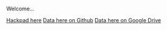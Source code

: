 Welcome...

[Hackpad here](https://hackpad.com/Jambo-Bukoba-Dataset-gTEZotNwLQr)
[Data here on Github](https://github.com/ChristopherCosler/DataJamboBukoba)
[Data here on Google Drive](https://drive.google.com/folderview?id=0B3aFaGPDtkwdZ1ZGMnV4N2g4dUk&usp=sharing)
